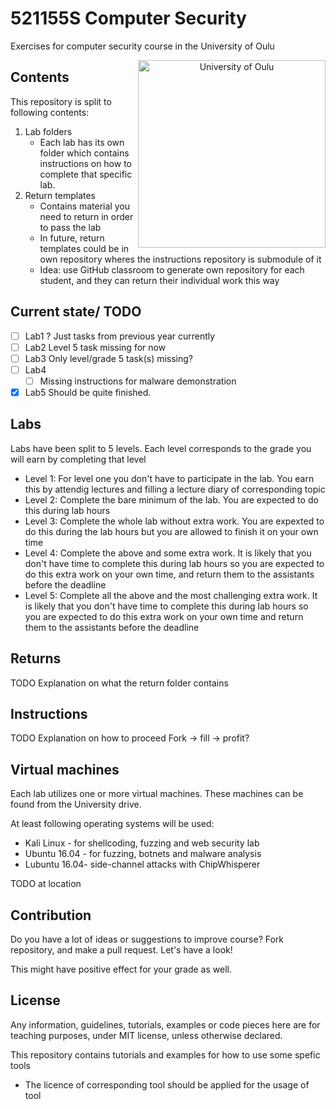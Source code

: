 # 521155S Computer Security

Exercises for computer security course in the University of Oulu

<p align="center">
<img src="lib/images/oulun yliopisto_logo_eng_black_rgb.png" alt="University of Oulu" height="300px" align="right"/>
</p>

## Contents

This repository is split to following contents:

1. Lab folders
    * Each lab has its own folder which contains instructions on how to complete that specific lab.
2. Return templates
    * Contains material you need to return in order to pass the lab
    * In future, return templates could be in own repository wheres the instructions repository is submodule of it
    * Idea: use GitHub classroom to generate own repository for each student, and they can return their individual work this way

## Current state/ TODO

- [ ] Lab1 ? Just tasks from previous year currently
- [ ] Lab2 Level 5 task missing for now
- [ ] Lab3 Only level/grade 5 task(s) missing?
- [ ] Lab4
    - [ ] Missing instructions for malware demonstration
- [x] Lab5 Should be quite finished.

## Labs

Labs have been split to 5 levels. Each level corresponds to the grade you will earn by completing that level

* Level 1: For level one you don't have to participate in the lab. You earn this by attendig lectures and filling a lecture diary of corresponding topic
* Level 2: Complete the bare minimum of the lab. You are expected to do this during lab hours
* Level 3: Complete the whole lab without extra work. You are expexted to do this during the lab hours but you are allowed to finish it on your own time
* Level 4: Complete the above and some extra work. It is likely that you don't have time to complete this during lab hours so you are expected to do this extra work on your own time, and return them to the assistants before the deadline
* Level 5: Complete all the above and the most challenging extra work. It is likely that you don't have time to complete this during lab hours so you are expected to do this extra work on your own time and return them to the assistants before the deadline

## Returns

TODO
Explanation on what the return folder contains

## Instructions

TODO
Explanation on how to proceed
Fork -> fill -> profit?

## Virtual machines

Each lab utilizes one or more virtual machines. These machines can be found from the University drive.

At least following operating systems will be used:

* Kali Linux - for shellcoding, fuzzing and web security lab
* Ubuntu 16.04 - for fuzzing, botnets and malware analysis
* Lubuntu 16.04- side-channel attacks with ChipWhisperer

TODO at location

## Contribution

Do you have a lot of ideas or suggestions to improve course?
Fork repository, and make a pull request. Let's have a look!

This might have positive effect for your grade as well.

## License

Any information, guidelines, tutorials, examples or code pieces here are for teaching purposes, under MIT license, unless otherwise declared.

This repository contains tutorials and examples for how to use some spefic tools

* The licence of corresponding tool should be applied for the usage of tool